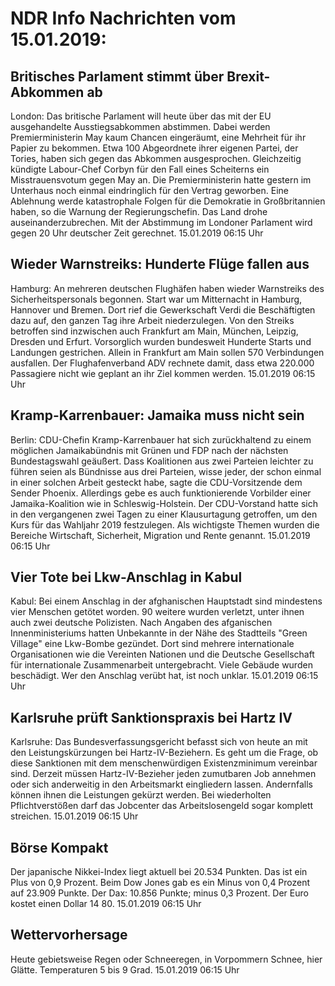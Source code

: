 # NDR Info Nachrichten vom 15.01.2019:


## Britisches Parlament stimmt über Brexit-Abkommen ab
London: Das britische Parlament will heute über das mit der EU ausgehandelte Ausstiegsabkommen abstimmen. Dabei werden Premierministerin May kaum Chancen eingeräumt, eine Mehrheit für ihr Papier zu bekommen. Etwa 100 Abgeordnete ihrer eigenen Partei, der Tories, haben sich gegen das Abkommen ausgesprochen. Gleichzeitig kündigte Labour-Chef Corbyn für den Fall eines Scheiterns ein Misstrauensvotum gegen May an. Die Premierministerin hatte gestern im Unterhaus noch einmal eindringlich für den Vertrag geworben. Eine Ablehnung werde katastrophale Folgen für die Demokratie in Großbritannien haben, so die Warnung der Regierungschefin. Das Land drohe auseinanderzubrechen. Mit der Abstimmung im Londoner Parlament wird gegen 20 Uhr deutscher Zeit gerechnet. 15.01.2019 06:15 Uhr 

## Wieder Warnstreiks: Hunderte Flüge fallen aus
Hamburg: An mehreren deutschen Flughäfen haben wieder Warnstreiks des Sicherheitspersonals begonnen. Start war um Mitternacht in Hamburg, Hannover und Bremen. Dort rief die Gewerkschaft Verdi die Beschäftigten dazu auf, den ganzen Tag ihre Arbeit niederzulegen. Von den Streiks betroffen sind inzwischen auch Frankfurt am Main, München, Leipzig, Dresden und Erfurt. Vorsorglich wurden bundesweit Hunderte Starts und Landungen gestrichen. Allein in Frankfurt am Main sollen 570 Verbindungen ausfallen. Der Flughafenverband ADV rechnete damit, dass etwa 220.000 Passagiere nicht wie geplant an ihr Ziel kommen werden. 15.01.2019 06:15 Uhr 

## Kramp-Karrenbauer: Jamaika muss nicht sein
Berlin: CDU-Chefin Kramp-Karrenbauer hat sich zurückhaltend zu einem möglichen Jamaikabündnis mit Grünen und FDP nach der nächsten Bundestagswahl geäußert. Dass Koalitionen aus zwei Parteien leichter zu führen seien als Bündnisse aus drei Parteien, wisse jeder, der schon einmal in einer solchen Arbeit gesteckt habe, sagte die CDU-Vorsitzende dem Sender Phoenix. Allerdings gebe es auch funktionierende Vorbilder einer Jamaika-Koalition wie in Schleswig-Holstein. Der CDU-Vorstand hatte sich in den vergangenen zwei Tagen zu einer Klausurtagung getroffen, um den Kurs für das Wahljahr 2019 festzulegen. Als wichtigste Themen wurden die Bereiche Wirtschaft, Sicherheit, Migration und Rente genannt. 15.01.2019 06:15 Uhr 

## Vier Tote bei Lkw-Anschlag in Kabul
Kabul: Bei einem Anschlag in der afghanischen Hauptstadt sind mindestens vier Menschen getötet worden. 90 weitere wurden verletzt, unter ihnen auch zwei deutsche Polizisten. Nach Angaben des afganischen Innenministeriums hatten Unbekannte in der Nähe des Stadtteils "Green Village" eine Lkw-Bombe gezündet. Dort sind mehrere internationale Organisationen wie die Vereinten Nationen und die Deutsche Gesellschaft für internationale Zusammenarbeit untergebracht. Viele Gebäude wurden beschädigt. Wer den Anschlag verübt hat, ist noch unklar. 15.01.2019 06:15 Uhr 

## Karlsruhe prüft Sanktionspraxis bei Hartz IV
Karlsruhe: Das Bundesverfassungsgericht befasst sich von heute an mit den Leistungskürzungen bei Hartz-IV-Beziehern. Es geht um die Frage, ob diese Sanktionen mit dem menschenwürdigen Existenzminimum vereinbar sind. Derzeit müssen Hartz-IV-Bezieher jeden zumutbaren Job annehmen oder sich anderweitig in den Arbeitsmarkt eingliedern lassen. Andernfalls können ihnen die Leistungen gekürzt werden. Bei wiederholten Pflichtverstößen darf das Jobcenter das Arbeitslosengeld sogar komplett streichen. 15.01.2019 06:15 Uhr 

## Börse Kompakt
Der japanische Nikkei-Index liegt aktuell bei 20.534 Punkten. Das ist ein Plus von 0,9 Prozent. Beim Dow Jones gab es ein Minus von 0,4 Prozent auf 23.909  Punkte. Der Dax:			10.856 Punkte; minus 0,3 Prozent. Der Euro kostet einen Dollar 14 80. 15.01.2019 06:15 Uhr 

## Wettervorhersage
Heute gebietsweise Regen oder Schneeregen, in Vorpommern Schnee, hier Glätte. Temperaturen 5 bis 9 Grad. 15.01.2019 06:15 Uhr 

